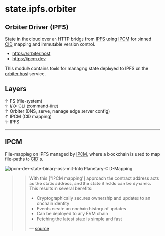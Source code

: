 # state.ipfs.orbiter

## Orbiter Driver (IPFS)
State in the cloud over an HTTP bridge from [IPFS](https://ipfs.tech) using [IPCM](https://ipcm.dev) for pinned [CID](https://docs.ipfs.tech/concepts/content-addressing/) mapping and immutable version control.

- https://orbiter.host
- https://ipcm.dev

This module contains tools for managing state deployed to IPFS on the [orbiter.host](https://orbiter.host) service.

## Layers

 ↑  FS (file-system)  
 ↑  I/O: CLI (command-line)  
 ↑  Orbiter (DNS, serve, manage edge server config)  
 ↑  IPCM (CID mapping)  
✨  IPFS  

---

## IPCM
File-mapping on IPFS managed by [IPCM](https://ipcm.dev), where a blockchain is used to map file-paths to [CID](https://docs.ipfs.tech/concepts/content-addressing/)'s.

![ipcm-dev-state-binary-oss-mit-InterPlanetary-CID-Mapping](https://github.com/user-attachments/assets/2dae3f1a-6ab1-483f-9e0c-934aac5ca8b6)


>> With this ["IPCM mapping"] approach the contract address acts as the static address, and the state it holds can be dynamic.  
>> This results in several benefits:
>>
>> - Cryptographically secures ownership and updates to an onchain identity
>> - Events create an onchain history of updates
>> - Can be deployed to any EVM chain
>> - Fetching the latest state is simple and fast
>>
>> — [source](https://ipcm.dev)
